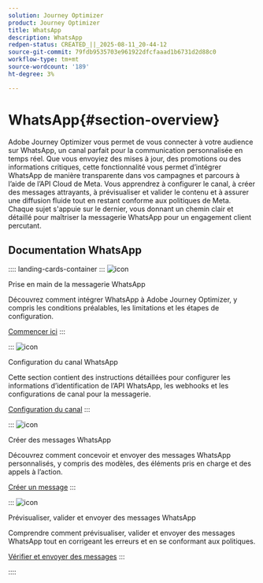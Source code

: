 ```yaml
---
solution: Journey Optimizer
product: Journey Optimizer
title: WhatsApp
description: WhatsApp
redpen-status: CREATED_||_2025-08-11_20-44-12
source-git-commit: 79fdb9535703e961922dfcfaaad1b6731d2d88c0
workflow-type: tm+mt
source-wordcount: '189'
ht-degree: 3%

---
```



# WhatsApp{#section-overview}

Adobe Journey Optimizer vous permet de vous connecter à votre audience sur WhatsApp, un canal parfait pour la communication personnalisée en temps réel. Que vous envoyiez des mises à jour, des promotions ou des informations critiques, cette fonctionnalité vous permet d’intégrer WhatsApp de manière transparente dans vos campagnes et parcours à l’aide de l’API Cloud de Meta. Vous apprendrez à configurer le canal, à créer des messages attrayants, à prévisualiser et valider le contenu et à assurer une diffusion fluide tout en restant conforme aux politiques de Meta. Chaque sujet s&#39;appuie sur le dernier, vous donnant un chemin clair et détaillé pour maîtriser la messagerie WhatsApp pour un engagement client percutant.

## Documentation WhatsApp

:::: landing-cards-container
:::
![icon](https://cdn.experienceleague.adobe.com/icons/circle-play.svg)

Prise en main de la messagerie WhatsApp

Découvrez comment intégrer WhatsApp à Adobe Journey Optimizer, y compris les conditions préalables, les limitations et les étapes de configuration.

[Commencer ici](../using/whatsapp/get-started-whatsapp.md)
:::

:::
![icon](https://cdn.experienceleague.adobe.com/icons/gear.svg)

Configuration du canal WhatsApp

Cette section contient des instructions détaillées pour configurer les informations d’identification de l’API WhatsApp, les webhooks et les configurations de canal pour la messagerie.

[Configuration du canal](../using/whatsapp/whatsapp-configuration.md)
:::

:::
![icon](https://cdn.experienceleague.adobe.com/icons/list-check.svg)

Créer des messages WhatsApp

Découvrez comment concevoir et envoyer des messages WhatsApp personnalisés, y compris des modèles, des éléments pris en charge et des appels à l’action.

[Créer un message](../using/whatsapp/create-whatsapp.md)
:::

:::
![icon](https://cdn.experienceleague.adobe.com/icons/check-circle.svg)

Prévisualiser, valider et envoyer des messages WhatsApp

Comprendre comment prévisualiser, valider et envoyer des messages WhatsApp tout en corrigeant les erreurs et en se conformant aux politiques.

[Vérifier et envoyer des messages](../using/whatsapp/send-whatsapp.md)
:::

::::
